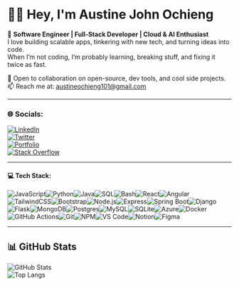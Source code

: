 # 👨‍💻 Hey, I'm Austine John Ochieng  

🚀 **Software Engineer | Full-Stack Developer | Cloud & AI Enthusiast**  
I love building scalable apps, tinkering with new tech, and turning ideas into code.  
When I’m not coding, I’m probably learning, breaking stuff, and fixing it twice as fast.  

💬 Open to collaboration on open-source, dev tools, and cool side projects.  
📫 Reach me at: austineochieng101@gmail.com  

---

### 🌐 Socials: 
[![LinkedIn](https://img.shields.io/badge/LinkedIn-%230077B5.svg?logo=linkedin&logoColor=white)](https://www.linkedin.com/in/austine-ochieng-073a99270/)  
[![Twitter](https://img.shields.io/badge/X-%23000000.svg?logo=x&logoColor=white)](https://x.com/Austine77_)  
[![Portfolio](https://img.shields.io/badge/Portfolio-%2312100E.svg?logo=githubpages&logoColor=white)](https://austine-ochieng.vercel.app)  
[![Stack Overflow](https://img.shields.io/badge/-Stackoverflow-FE7A16?logo=stack-overflow&logoColor=white)](https://stackoverflow.com/users/YOUR_ID)  

---

#### 💻 Tech Stack: 
 
![JavaScript](https://img.shields.io/badge/JavaScript-F7DF1E?style=flat&logo=javascript&logoColor=black)![Python](https://img.shields.io/badge/Python-3776AB?style=flat&logo=python&logoColor=white)![Java](https://img.shields.io/badge/Java-007396?style=flat&logo=java&logoColor=white)![SQL](https://img.shields.io/badge/SQL-003B57?style=flat&logo=postgresql&logoColor=white)![Bash](https://img.shields.io/badge/Bash-4EAA25?style=flat&logo=gnubash&logoColor=white)![React](https://img.shields.io/badge/React-20232A?style=flat&logo=react&logoColor=61DAFB)![Angular](https://img.shields.io/badge/Angular-DD0031?style=flat&logo=angular&logoColor=white)![TailwindCSS](https://img.shields.io/badge/TailwindCSS-06B6D4?style=flat&logo=tailwindcss&logoColor=white)![Bootstrap](https://img.shields.io/badge/Bootstrap-563D7C?style=flat&logo=bootstrap&logoColor=white)![Node.js](https://img.shields.io/badge/Node.js-339933?style=flat&logo=nodedotjs&logoColor=white)![Express](https://img.shields.io/badge/Express-000000?style=flat&logo=express&logoColor=white)![Spring Boot](https://img.shields.io/badge/Spring%20Boot-6DB33F?style=flat&logo=springboot&logoColor=white)![Django](https://img.shields.io/badge/Django-092E20?style=flat&logo=django&logoColor=white)![Flask](https://img.shields.io/badge/Flask-000000?style=flat&logo=flask&logoColor=white)![MongoDB](https://img.shields.io/badge/MongoDB-47A248?style=flat&logo=mongodb&logoColor=white)![Postgres](https://img.shields.io/badge/Postgres-4169E1?style=flat&logo=postgresql&logoColor=white)![MySQL](https://img.shields.io/badge/MySQL-4479A1?style=flat&logo=mysql&logoColor=white)![SQLite](https://img.shields.io/badge/SQLite-003B57?style=flat&logo=sqlite&logoColor=white)![Azure](https://img.shields.io/badge/Azure-0078D4?style=flat&logo=microsoftazure&logoColor=white)![Docker](https://img.shields.io/badge/Docker-2496ED?style=flat&logo=docker&logoColor=white)![GitHub Actions](https://img.shields.io/badge/GitHub%20Actions-2088FF?style=flat&logo=githubactions&logoColor=white)![Git](https://img.shields.io/badge/Git-F05032?style=flat&logo=git&logoColor=white)![NPM](https://img.shields.io/badge/NPM-CB3837?style=flat&logo=npm&logoColor=white)![VS Code](https://img.shields.io/badge/VS%20Code-007ACC?style=flat&logo=visualstudiocode&logoColor=white)![Notion](https://img.shields.io/badge/Notion-000000?style=flat&logo=notion&logoColor=white)![Figma](https://img.shields.io/badge/Figma-F24E1E?style=flat&logo=figma&logoColor=white)  

---

## 📊 GitHub Stats  

![GitHub Stats](https://github-readme-stats.vercel.app/api?username=Austine-john&show_icons=true&theme=tokyonight)  
![Top Langs](https://github-readme-stats.vercel.app/api/top-langs/?username=Austine-john&layout=compact&theme=tokyonight)  

